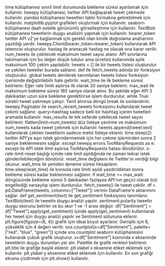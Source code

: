 time kütüphanesi sınırlı limit durumunda bekleme süresi ayarlamak için kullanılır.
tweepy kütüphanesi, twitter API bağlayarak tweet çekmede kullanılır.
pandas kütüphanesi tweetleri tablo formatına getirebilmek için kullanılır.
matplotlib.pyplot grafikleri oluştırmak için kullanılır.
seaborn kütüphanesi daah estetik görünümlü görselleştirme için kullanılır.
TextBlob kütüphanesi tweetlerin duygu analizini yapmak için kullanılır.
bearer_token twitter API v2'ye bağlanmak için gerekli olan kimlik doğrulama anaharının yazıldığı yerdir.
tweepy.Client(bearer_token=bearer_token) kullanılarak API istemcisi oluşturulur.
hastag ile aranacak hastag ne olacak ona karar verilir.
num_tweets ile çekilecek maksimum tweet sayısı atanır. API sınırlarına takılmamak için bu değer düşük tutulur ama ücretsiz kullanımda aylık maksimum 100 çekim yapılabilir.
tweets = [] ile bir tweets listesi oluşturulur ve çekilen tweetler burada saklanır.
def ile fetch_tweets adında bir fonksiyon oluşturulur.
global tweets denilerek tanımlanan tweets listesi fonksiyon içerisinde değiştirilebilir hale getirilir.
wait_time ile ilk bekleme süresi belirlenir. Eğer rate limiti aşılırsa ilk olarak 20 saniye beklenir.
max_wait ile maksimum bekleme süresi 180 saniye olarak alınır. Bu şekilde eğer API 3 dakikadan uzun süre bekleme gerektirirse işlem durdurulur.
while True: sürekli tweet çekmeye çalışır. Yanıt alınırsa döngü break ile sonlandırılır.
tweepy.Paginator ile search_recent_tweets fonksiyonu kullanılarak tweet çekimi sağlanır.
query=hashtag sadece belli bir hashtag içeren tweetleri aramada kullanılır.
max_results ile tek seferde çekilecek tweet sayısı belirlenir.
flatten(limit=num_tweets) düz listeye çevirme ve maksimum num_tweets kada tweet çekmek için kullanılır.
tweets.append(tweet.text) kullanılarak çekilen tweetlerin sadece metni listeye eklenir.
time.sleep(2) twitter API'ye aşırı istek görndermemek için her çekme işleminden sonra 2 saniye beklenmesini sağlar.
except tweepy.errors.TooManyRequests as e: except ile API istek limit aşılırsa TooManyRequests hatası döndürülür.
x-rate-limit-reset başlığı içinde rate limit aşıldığında ne zaman tekrar istek gönderilebileceğini döndürür.
reset_time değişkeni ile Twitter'ın verdiği bilgi okunur.
wait_time ile yeniden deneme süresi hesaplanır.
time.sleep(wait_time) ile konsola rate limiti aşıldı yazdırıldıktan sonra bekleme süresi kadar  beklenmesi sağlanır.
if wait_time >= max_wait: döngüsünde bekleme süresi 5 dakikadan fazlaysa API'nın geçici olarak bizi engellediği varsayılıp işlem durdurulur.
fetch_tweets() ile tweet çekilir.
df = pd.DataFrame(tweets, columns=["Tweet"]) verinin DataFrame'e aktarımını sağlar.
def get_sentiment(text) ile get_sentiment fonksiyonu tanımlanır.
TextBlob(text) ile tweetin duygu analizi yapılır.
sentiment.polarity tweetin duygu skorunu belirler ve bu skor 1 ve -1 arası değişir.
df["Sentiment"] = df["Tweet"].apply(get_sentiment) içinde apply(get_sentiment) kullanılarak her tweet için duygu analizi yapılır ve Sentiment sütununa eklenir.
plt.figure(figsize=(6, 4)) grafik için ideal boyut ayarlanır. Genişlik için 6, yükseklik için 4 değeri verilir.
sns.countplot(x=df["Sentiment"], palette=["red", "blue", "green"]) içinde sns.countplot seaborn kütüphanesini kullanarak çubuk grafik oluşturur. x=df["Sentiment"] kısmında x ekseninde tweetlerin duygu durumları yer alır. Palettte ile grafik renkleri belirlenir.
plt.title ile grafiğe başlık eklenir.
plt.xlabel x eksenine etiket eklemek için kullanılır.
plt.ylabel y eksenine etiket eklemek için kullanılır.
En son grafiği ekrana çizdirmek için plt.show() kullanılır.
